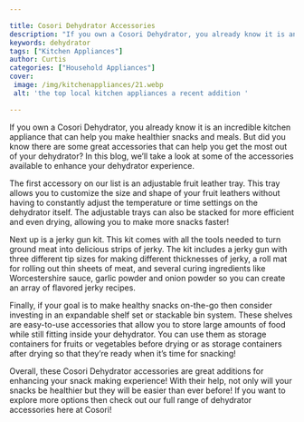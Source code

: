 ```yaml
---

title: Cosori Dehydrator Accessories
description: "If you own a Cosori Dehydrator, you already know it is an incredible kitchen appliance that can help you make healthier snacks and...read now to learn more"
keywords: dehydrator
tags: ["Kitchen Appliances"]
author: Curtis
categories: ["Household Appliances"]
cover: 
 image: /img/kitchenappliances/21.webp
 alt: 'the top local kitchen appliances a recent addition '

---
```


If you own a Cosori Dehydrator, you already know it is an incredible kitchen appliance that can help you make healthier snacks and meals. But did you know there are some great accessories that can help you get the most out of your dehydrator? In this blog, we’ll take a look at some of the accessories available to enhance your dehydrator experience. 

The first accessory on our list is an adjustable fruit leather tray. This tray allows you to customize the size and shape of your fruit leathers without having to constantly adjust the temperature or time settings on the dehydrator itself. The adjustable trays can also be stacked for more efficient and even drying, allowing you to make more snacks faster! 

Next up is a jerky gun kit. This kit comes with all the tools needed to turn ground meat into delicious strips of jerky. The kit includes a jerky gun with three different tip sizes for making different thicknesses of jerky, a roll mat for rolling out thin sheets of meat, and several curing ingredients like Worcestershire sauce, garlic powder and onion powder so you can create an array of flavored jerky recipes. 

Finally, if your goal is to make healthy snacks on-the-go then consider investing in an expandable shelf set or stackable bin system. These shelves are easy-to-use accessories that allow you to store large amounts of food while still fitting inside your dehydrator. You can use them as storage containers for fruits or vegetables before drying or as storage containers after drying so that they’re ready when it’s time for snacking! 

Overall, these Cosori Dehydrator accessories are great additions for enhancing your snack making experience! With their help, not only will your snacks be healthier but they will be easier than ever before! If you want to explore more options then check out our full range of dehydrator accessories here at Cosori!
